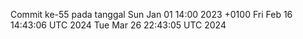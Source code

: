 Commit ke-55 pada tanggal Sun Jan 01 14:00 2023 +0100
Fri Feb 16 14:43:06 UTC 2024
Tue Mar 26 22:43:05 UTC 2024
